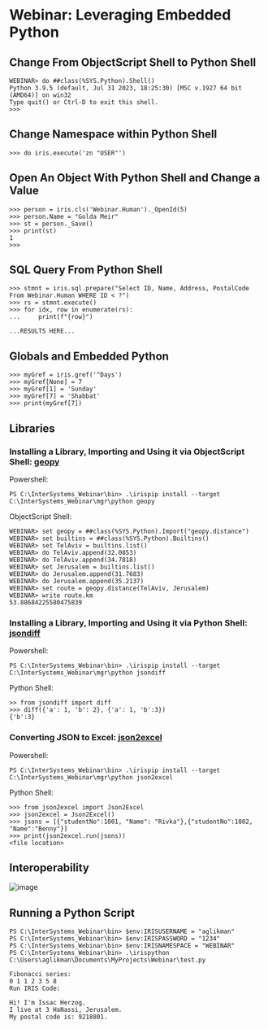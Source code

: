 # Webinar: Leveraging Embedded Python

## Change From ObjectScript Shell to Python Shell

```
WEBINAR> do ##class(%SYS.Python).Shell()
Python 3.9.5 (default, Jul 31 2023, 18:25:30) [MSC v.1927 64 bit (AMD64)] on win32
Type quit() or Ctrl-D to exit this shell.
>>> 
```

## Change Namespace within Python Shell
```
>>> do iris.execute('zn "USER"')
```

## Open An Object With Python Shell and Change a Value

```
>>> person = iris.cls('Webinar.Human')._OpenId(5)
>>> person.Name = "Golda Meir"
>>> st = person._Save()
>>> print(st)
1
>>>
```

## SQL Query From Python Shell
```
>>> stmnt = iris.sql.prepare("Select ID, Name, Address, PostalCode From Webinar.Human WHERE ID < ?")
>>> rs = stmnt.execute()
>>> for idx, row in enumerate(rs):
...     print(f"{row}")

...RESULTS HERE...

```

## Globals and Embedded Python
```
>>> myGref = iris.gref('^Days')
>>> myGref[None] = 7
>>> myGref[1] = 'Sunday'
>>> myGref[7] = 'Shabbat'
>>> print(myGref[7])
```

## Libraries

### Installing a Library, Importing and Using it via ObjectScript Shell: [geopy](https://pypi.org/project/geopy/) 

Powershell:
```
PS C:\InterSystems_Webinar\bin> .\irispip install --target C:\InterSystems_Webinar\mgr\python geopy
```

ObjectScript Shell:
```
WEBINAR> set geopy = ##class(%SYS.Python).Import("geopy.distance")
WEBINAR> set builtins = ##class(%SYS.Python).Builtins()
WEBINAR> set TelAviv = builtins.list()
WEBINAR> do TelAviv.append(32.0853)
WEBINAR> do TelAviv.append(34.7818)
WEBINAR> set Jerusalem = builtins.list()
WEBINAR> do Jerusalem.append(31.7683)
WEBINAR> do Jerusalem.append(35.2137)
WEBINAR> set route = geopy.distance(TelAviv, Jerusalem)
WEBINAR> write route.km
53.88684225580475839
```

### Installing a Library, Importing and Using it via Python Shell: [jsondiff](https://pypi.org/project/jsondiff/)

Powershell:
```
PS C:\InterSystems_Webinar\bin> .\irispip install --target C:\InterSystems_Webinar\mgr\python jsondiff
```

Python Shell:
```
>> from jsondiff import diff
>>> diff({'a': 1, 'b': 2}, {'a': 1, 'b':3})
{'b':3}
```

### Converting JSON to Excel: [json2excel](https://pypi.org/project/json2excel/)

Powershell:
```
PS C:\InterSystems_Webinar\bin> .\irispip install --target C:\InterSystems_Webinar\mgr\python json2excel
```

Python Shell:
```
>>> from json2excel import Json2Excel
>>> json2excel = Json2Excel()
>>> jsons = [{"studentNo":1001, "Name": "Rivka"},{"studentNo":1002, "Name":"Benny"}]
>>> print(json2excel.run(jsons))
<file location>
```

## Interoperability
![image](https://github.com/Ari-Glikman/Webinar-Leveraging-Embedded-Python/assets/73805987/dde41ec2-6b87-4200-b862-ee4f7e4f4ce6)


## Running a Python Script
```
PS C:\InterSystems_Webinar\bin> $env:IRISUSERNAME = "aglikman"
PS C:\InterSystems_Webinar\bin> $env:IRISPASSWORD = "1234"
PS C:\InterSystems_Webinar\bin> $env:IRISNAMESPACE = "WEBINAR"
PS C:\InterSystems_Webinar\bin> .\irispython C:\Users\aglikman\Documents\MyProjects\Webinar\test.py

Fibonacci series:
0 1 1 2 3 5 8 
Run IRIS Code:

Hi! I'm Issac Herzog.
I live at 3 HaNassi, Jerusalem.
My postal code is: 9218801.
```
